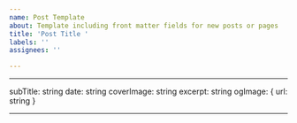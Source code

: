 ```yaml
---
name: Post Template
about: Template including front matter fields for new posts or pages
title: 'Post Title '
labels: ''
assignees: ''

---
```


---

subTitle: string
date: string
coverImage: string
excerpt: string
ogImage: {
  url: string
}

---

